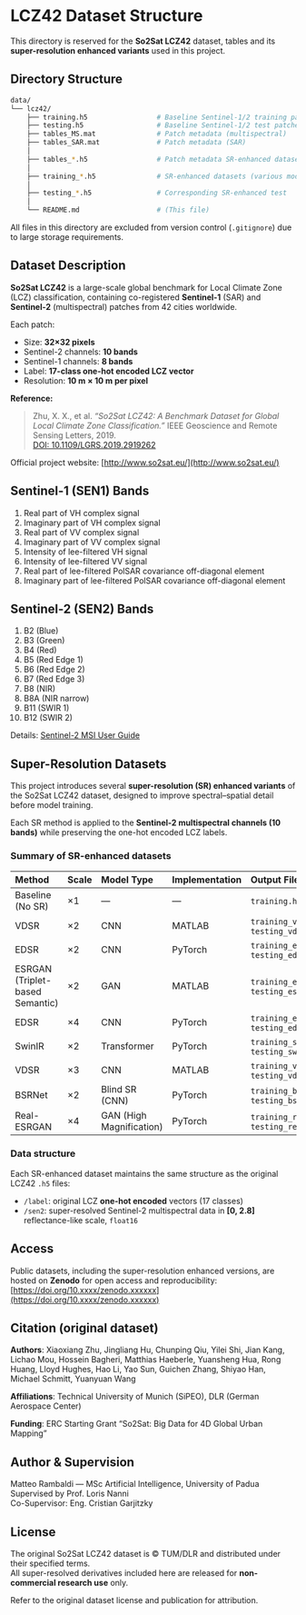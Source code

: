 # LCZ42 Dataset Structure

This directory is reserved for the **So2Sat LCZ42** dataset, tables and its **super-resolution enhanced variants** used in this project.

## Directory Structure

```bash
data/
└── lcz42/
    ├── training.h5                 # Baseline Sentinel‑1/2 training patches + LCZ labels
    ├── testing.h5                  # Baseline Sentinel‑1/2 test patches + LCZ labels
    ├── tables_MS.mat               # Patch metadata (multispectral)
    ├── tables_SAR.mat              # Patch metadata (SAR)
    │
    ├── tables_*.h5                 # Patch metadata SR‑enhanced datasets
    │
    ├── training_*.h5               # SR‑enhanced datasets (various models/scales)
    │
    ├── testing_*.h5                # Corresponding SR‑enhanced test
    │
    └── README.md                   # (This file)
```
All files in this directory are excluded from version control (`.gitignore`) due to large storage requirements.



## Dataset Description

**So2Sat LCZ42** is a large-scale global benchmark for Local Climate Zone (LCZ) classification, containing co-registered **Sentinel-1** (SAR) and **Sentinel-2** (multispectral) patches from 42 cities worldwide.

Each patch:
- Size: **32×32 pixels**
- Sentinel-2 channels: **10 bands**
- Sentinel-1 channels: **8 bands**
- Label: **17-class one-hot encoded LCZ vector**
- Resolution: **10 m × 10 m per pixel**

**Reference:**
> Zhu, X. X., et al. *“So2Sat LCZ42: A Benchmark Dataset for Global Local Climate Zone Classification.”* IEEE Geoscience and Remote Sensing Letters, 2019.  
> [DOI: 10.1109/LGRS.2019.2919262](https://doi.org/10.1109/LGRS.2019.2919262)

Official project website: [http://www.so2sat.eu/](http://www.so2sat.eu/)

## Sentinel-1 (SEN1) Bands

1. Real part of VH complex signal  
2. Imaginary part of VH complex signal  
3. Real part of VV complex signal  
4. Imaginary part of VV complex signal  
5. Intensity of lee-filtered VH signal  
6. Intensity of lee-filtered VV signal  
7. Real part of lee-filtered PolSAR covariance off-diagonal element  
8. Imaginary part of lee-filtered PolSAR covariance off-diagonal element  

## Sentinel-2 (SEN2) Bands

1. B2 (Blue) 
2. B3 (Green) 
3. B4 (Red) 
4. B5 (Red Edge 1)  
5. B6 (Red Edge 2) 
6. B7 (Red Edge 3) 
7. B8 (NIR) 
8. B8A (NIR narrow)  
9. B11 (SWIR 1) 
10. B12 (SWIR 2)

Details: [Sentinel-2 MSI User Guide](https://sentinels.copernicus.eu/web/sentinel/user-guides/sentinel-2-msi/overview)


## Super-Resolution Datasets

This project introduces several **super-resolution (SR) enhanced variants** of the So2Sat LCZ42 dataset, designed to improve spectral–spatial detail before model training.

Each SR method is applied to the **Sentinel-2 multispectral channels (10 bands)** while preserving the one-hot encoded LCZ labels.

### Summary of SR-enhanced datasets

| Method | Scale | Model Type | Implementation | Output File |
|:--------|:------|:------------|:----------------|:--------------------------------------|
| Baseline (No SR) | ×1 | — | — | `training.h5`, `testing.h5` |
| VDSR | ×2 | CNN | MATLAB | `training_vdsr2x.h5`, `testing_vdsr2x.h5` |
| EDSR | ×2 | CNN | PyTorch | `training_edsr2x.h5`, `testing_edsr2x.h5` |
| ESRGAN (Triplet-based Semantic) | ×2 | GAN | MATLAB | `training_esrgan2x.h5`, `testing_esrgan2x.h5` |
| EDSR | ×4 | CNN | PyTorch | `training_edsr4x.h5`,  `testing_edsr4x.h5` |
| SwinIR | ×2 | Transformer | PyTorch | `training_swinir2x.h5`, `testing_swinir2x.h5` |
| VDSR | ×3 | CNN | MATLAB | `training_vdsr3x.h5`, `testing_vdsr3x.h5` |
| BSRNet | ×2 | Blind SR (CNN) | PyTorch | `training_bsrnet2x.h5`, `testing_bsrnet2x.h5` |
| Real-ESRGAN | ×4 | GAN (High Magnification) | PyTorch | `training_realesrgan4x.h5`, `testing_realesrgan4x.h5` |

### Data structure

Each SR-enhanced dataset maintains the same structure as the original LCZ42 `.h5` files:

- `/label`: original LCZ **one-hot encoded** vectors (17 classes)
- `/sen2`: super-resolved Sentinel-2 multispectral data in **[0, 2.8]** reflectance-like scale, `float16`

## Access

Public datasets, including the super-resolution enhanced versions, are hosted on **Zenodo** for open access and reproducibility:
[https://doi.org/10.xxxx/zenodo.xxxxxx](https://doi.org/10.xxxx/zenodo.xxxxxx)

## Citation (original dataset)

**Authors**: Xiaoxiang Zhu, Jingliang Hu, Chunping Qiu, Yilei Shi, Jian Kang, Lichao Mou, Hossein Bagheri, Matthias Haeberle, Yuansheng Hua, Rong Huang, Lloyd Hughes, Hao Li, Yao Sun, Guichen Zhang, Shiyao Han, Michael Schmitt, Yuanyuan Wang

**Affiliations**: Technical University of Munich (SiPEO), DLR (German Aerospace Center)

**Funding**: ERC Starting Grant “So2Sat: Big Data for 4D Global Urban Mapping”

## Author & Supervision

Matteo Rambaldi — MSc Artificial Intelligence, University of Padua\
Supervised by Prof. Loris Nanni\
Co-Supervisor: Eng. Cristian Garjitzky

## License

The original So2Sat LCZ42 dataset is © TUM/DLR and distributed under their specified terms.  
All super-resolved derivatives included here are released for **non-commercial research use** only.

Refer to the original dataset license and publication for attribution.